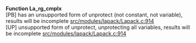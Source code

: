   
__Function La_rg_cmplx__  
  [PB] has an unsupported form of unprotect (not constant, not variable), results will be incomplete [src/modules/lapack/Lapack.c:914](https://github.com/wch/r-source/blob/f851dd26f8fde26bf39c203a73e6a00dfb34ad10/src/modules/lapack/Lapack.c/#L914)  
  [UP] unsupported form of unprotect, unprotecting all variables, results will be incomplete [src/modules/lapack/Lapack.c:914](https://github.com/wch/r-source/blob/f851dd26f8fde26bf39c203a73e6a00dfb34ad10/src/modules/lapack/Lapack.c/#L914)  
